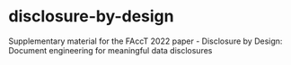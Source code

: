 # disclosure-by-design
Supplementary material for the FAccT 2022 paper  -  Disclosure by Design: Document engineering for meaningful data disclosures
